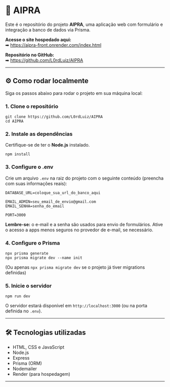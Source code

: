 <h1>🧠 AIPRA</h1>

<p>Este é o repositório do projeto <strong>AIPRA</strong>, uma aplicação web com formulário e integração a banco de dados via Prisma.</p>

<p><strong>Acesse o site hospedado aqui:</strong><br />
➡ <a href="https://aipra-front.onrender.com/index.html" target="_blank">https://aipra-front.onrender.com/index.html</a></p>

<p><strong>Repositório no GitHub:</strong><br />
➡ <a href="https://github.com/L0rdLuiz/AIPRA" target="_blank">https://github.com/L0rdLuiz/AIPRA</a></p>

<hr />

<h2>⚙️ Como rodar localmente</h2>

<p>Siga os passos abaixo para rodar o projeto em sua máquina local:</p>

<h3>1. Clone o repositório</h3>

<pre><code>git clone https://github.com/L0rdLuiz/AIPRA
cd AIPRA
</code></pre>

<h3>2. Instale as dependências</h3>

<p>Certifique-se de ter o <strong>Node.js</strong> instalado.</p>

<pre><code>npm install
</code></pre>

<h3>3. Configure o .env</h3>

<p>Crie um arquivo <code>.env</code> na raiz do projeto com o seguinte conteúdo (preencha com suas informações reais):</p>

<pre><code>DATABASE_URL=coloque_sua_url_do_banco_aqui

EMAIL_ADMIN=seu_email_de_envio@gmail.com
EMAIL_SENHA=senha_do_email

PORT=3000
</code></pre>

<p><strong>Lembre-se:</strong> o e-mail e a senha são usados para envio de formulários. Ative o acesso a apps menos seguros no provedor de e-mail, se necessário.</p>

<h3>4. Configure o Prisma</h3>

<pre><code>npx prisma generate
npx prisma migrate dev --name init
</code></pre>

<p>(Ou apenas <code>npx prisma migrate dev</code> se o projeto já tiver migrations definidas)</p>

<h3>5. Inicie o servidor</h3>

<pre><code>npm run dev
</code></pre>

<p>O servidor estará disponível em <code>http://localhost:3000</code> (ou na porta definida no <code>.env</code>).</p>

<hr />

<h2>🛠️ Tecnologias utilizadas</h2>

<ul>
  <li>HTML, CSS e JavaScript</li>
  <li>Node.js</li>
  <li>Express</li>
  <li>Prisma (ORM)</li>
  <li>Nodemailer</li>
  <li>Render (para hospedagem)</li>
</ul>

<hr />
